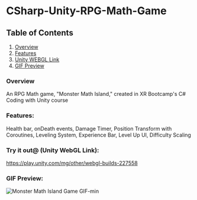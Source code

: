 # CSharp-Unity-RPG-Math-Game
## Table of Contents
1. [Overview](#Overview)
2. [Features](#Features)
3. [Unity WEBGL Link](#Unity-WebGL-Link)
4. [GIF Preview](#GIF-Preview)

### Overview

An RPG Math game, "Monster Math Island," created in XR Bootcamp's C# Coding with Unity course
 
### Features: 

Health bar, onDeath events, Damage Timer, Position Transform with Coroutines, Leveling System, Experience Bar, Level Up UI, Difficulty Scaling

### Try it out@ (Unity WebGL Link):

https://play.unity.com/mg/other/webgl-builds-227558

### GIF Preview:

![Monster Math Island Game GIF-min](https://user-images.githubusercontent.com/45078724/181880022-c8d7e234-ff09-47c9-b5d2-afae7a844bd7.gif)
